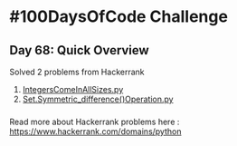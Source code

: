 # #100DaysOfCode Challenge
## Day 68: Quick Overview
Solved 2 problems from Hackerrank  
1. [IntegersComeInAllSizes.py](https://github.com/divyatejakotteti/100DaysOfCode/blob/master/Day%2068/IntegersComeInAllSizes.py)
3. [Set.Symmetric_difference()Operation.py](https://github.com/divyatejakotteti/100DaysOfCode/blob/master/Day%2068/Set.Symmetric_difference()Operation.py)
### 
Read more about Hackerrank problems here : https://www.hackerrank.com/domains/python